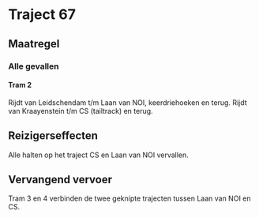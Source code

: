 # Traject 67
## Maatregel
### Alle gevallen

#### Tram 2
Rijdt van Leidschendam t/m Laan van NOI, keerdriehoeken en terug.
Rijdt van Kraayenstein t/m CS (tailtrack) en terug.

## Reizigerseffecten
Alle halten op het traject CS en Laan van NOI vervallen.

## Vervangend vervoer
Tram 3 en 4 verbinden de twee geknipte trajecten tussen Laan van NOI en CS.